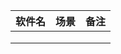 | 软件名 | 场景 | 备注 |
|:------ |:---- |:---- |
|        |      |      |
|        |      |      |
|        |      |      |